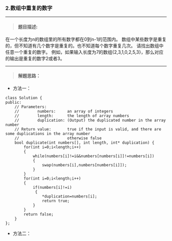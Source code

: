 ### 2.数组中重复的数字
---

>#### 题目描述:
在一个长度为n的数组里的所有数字都在0到n-1的范围内。 数组中某些数字是重复的，但不知道有几个数字是重复的。也不知道每个数字重复几次。
请找出数组中任意一个重复的数字。 例如，如果输入长度为7的数组{2,3,1,0,2,5,3}，那么对应的输出是重复的数字2或者3。

---
>#### 解题思路：
+ 方法一：
```
class Solution {
public:
    // Parameters:
    //        numbers:     an array of integers
    //        length:      the length of array numbers
    //        duplication: (Output) the duplicated number in the array number
    // Return value:       true if the input is valid, and there are some duplications in the array number
    //                     otherwise false
    bool duplicate(int numbers[], int length, int* duplication) {
        for(int i=0;i<length;i++)
        {
            while(numbers[i]!=i&&numbers[numbers[i]]!=numbers[i])
            {
                swap(numbers[i],numbers[numbers[i]]);
            }
        }
        for(int i=0;i<length;i++)
        {
            if(numbers[i]!=i)
             {
                *duplication=numbers[i];
                return true;
            }
        }
        return false;
    }
};
```
+ 方法二：
